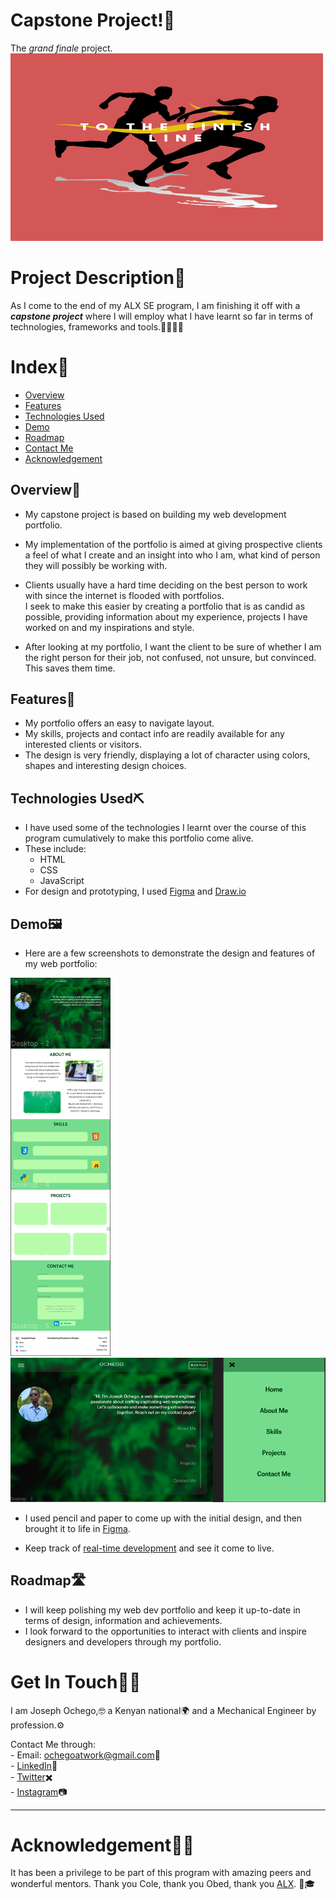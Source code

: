 <!-- Capstone Project Overview -->
<!-- Todo  -->
<!-- * 
i) Project Overview
ii) Features & Functionality
iii) Technologies Used
iv) Screenshots or Demo
v) Roadmap & Future Enhancements
vi) Contact Info
 -->

# Capstone Project!🏁  
The *grand finale* project.  
<img src="assets/images/finish-line1.png" title="Capstone Project" alt="Hello" width="500" height="300">

# Project Description📖
As I come to the end of my ALX SE program, I am finishing it off with a ***capstone project*** where I will employ what I have learnt so far in terms of technologies, frameworks and tools.👨👨🏽‍💻  

# Index📇  
- [Overview](#overview📜)  
- [Features](#features🌟)  
- [Technologies Used](#technologies-used⛏️)  
- [Demo](#demo🖼️)  
- [Roadmap](#roadmap🛣️)
- [Contact Me](#get-in-touch🤙🏽)
- [Acknowledgement](#acknowledgement🙏🏽)  


## Overview📜  
- My capstone project is based on building my web development portfolio.  

- My implementation of the portfolio is aimed at giving prospective clients a feel of what I create and an insight into who I am, what kind of person they will possibly be working with.  

- Clients usually have a hard time deciding on the best person to work with since the internet is flooded with portfolios.  
I seek to make this easier by creating a portfolio that is as candid as possible, providing information about my experience, projects I have worked on and my inspirations and style.  

- After looking at my portfolio, I want the client to be sure of whether I am the right person for their job, not confused, not unsure, but convinced. This saves them time.  

## Features🌟  
- My portfolio offers an easy to navigate layout.  
- My skills, projects and contact info are readily available for any interested clients or visitors.  
- The design is very friendly, displaying a lot of character using colors, shapes and interesting design choices.  

## Technologies Used⛏️  
- I have used some of the technologies I learnt over the course of this program cumulatively to make this portfolio come alive.  
- These include:
    - HTML  
    - CSS  
    - JavaScript  
- For design and prototyping, I used <a href="https://www.figma.com">Figma</a> and <a href="https://draw.io">Draw.io</a>  

## Demo🖼️  
- Here are a few screenshots to demonstrate the design and features of my web portfolio:  
<img src="assets/images/demo-full.png" title="Full Page" alt="Full Page Screenshot">  
<img src="assets/images/demo-home.png" title="Home Page" alt="Home Page Screenshot">  

- I used pencil and paper to come up with the initial design, and then brought it to life in <a href="https://www.figma.com">Figma</a>.  

- Keep track of <a href="https://htmlpreview.github.io/?https://github.com/josephchigiz/alx_capstone_project/blob/master/index.html">real-time development</a> and see it come to live.

## Roadmap🛣️  
- I will keep polishing my web dev portfolio and keep it up-to-date in terms of design, information and achievements.  
- I look forward to the opportunities to interact with clients and inspire designers and developers through my portfolio.  

# Get In Touch🤙🏽  
I am Joseph Ochego,🤓 a Kenyan national🌍 and a Mechanical Engineer by profession.⚙️

Contact Me through:   
    - Email: <a>ochegoatwork@gmail.com</a>📧  
    - <a href="https://www.linkedin.com/in/joseph-ochego-7ab83b1b2" title="linkedin">LinkedIn</a>🔗  
    - <a href="https://twitter.com/i_am_ochego" title="Twitter">Twitter</a>✖️  
    - <a href="https://www.instagram.com/joe__graphic" title="Instagram">Instagram</a>📷  

___  
# Acknowledgement🙏🏽  
It has been a privilege to be part of this program with amazing peers and wonderful mentors. Thank you Cole, thank you Obed, thank you <a href="https://www.alxafrica.com/" title="ALX Website">ALX</a>. 🥂🎓